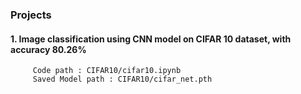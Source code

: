 ### Projects

#### 1. Image classification using CNN model on CIFAR 10 dataset, with accuracy 80.26%
         Code path : CIFAR10/cifar10.ipynb
         Saved Model path : CIFAR10/cifar_net.pth
   
   
